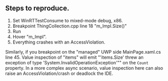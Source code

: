 Steps to reproduce.
----
1. Set WinRTTestConsume to mixed-mode debug, x86.
2. Breakpoint ThingCollection.cpp line 18 "m_Impl.Size()"
3. Run
4. Hover "m_Impl". 
5. Everything crashes with an AccessViolation.

Similarly, if you breakpoint on the "managed" UWP side MainPage.xaml.cs line 45. Value inspection of 
"items" will emit "'items.Size' threw an exception of type 'System.InvalidOperationException'"" on the 
`Count` property. In a more complex async scenario, value inspection here can also raise an 
AccessViolation/crash or deadlock the IDE.

